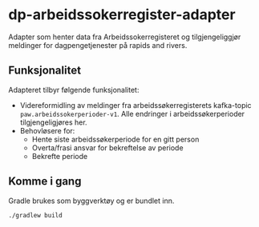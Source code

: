 # dp-arbeidssokerregister-adapter
Adapter som henter data fra Arbeidssokerregisteret og tilgjengeliggjør meldinger for dagpengetjenester på rapids and rivers.

## Funksjonalitet
Adapteret tilbyr følgende funksjonalitet:
- Videreformidling av meldinger fra arbeidssøkerregisterets kafka-topic `paw.arbeidssokerperioder-v1`. Alle endringer i arbeidssøkerperioder tilgjengeligjøres her.
- Behovløsere for:
  - Hente siste arbeidssøkerperiode for en gitt person
  - Overta/frasi ansvar for bekreftelse av periode
  - Bekrefte periode

## Komme i gang

Gradle brukes som byggverktøy og er bundlet inn.

`./gradlew build`


